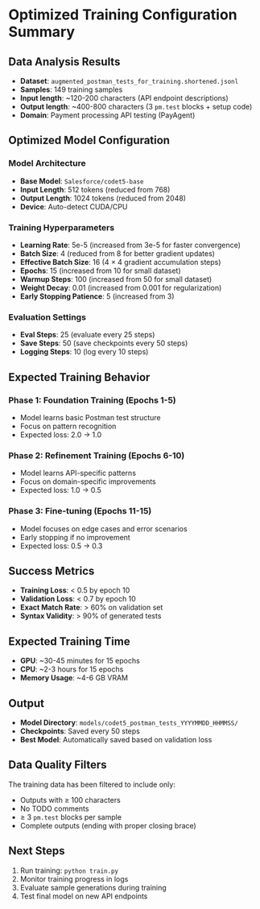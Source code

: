 # Optimized Training Configuration Summary

## Data Analysis Results
- **Dataset**: `augmented_postman_tests_for_training.shortened.jsonl`
- **Samples**: 149 training samples
- **Input length**: ~120-200 characters (API endpoint descriptions)
- **Output length**: ~400-800 characters (3 `pm.test` blocks + setup code)
- **Domain**: Payment processing API testing (PayAgent)

## Optimized Model Configuration

### Model Architecture
- **Base Model**: `Salesforce/codet5-base`
- **Input Length**: 512 tokens (reduced from 768)
- **Output Length**: 1024 tokens (reduced from 2048)
- **Device**: Auto-detect CUDA/CPU

### Training Hyperparameters
- **Learning Rate**: 5e-5 (increased from 3e-5 for faster convergence)
- **Batch Size**: 4 (reduced from 8 for better gradient updates)
- **Effective Batch Size**: 16 (4 × 4 gradient accumulation steps)
- **Epochs**: 15 (increased from 10 for small dataset)
- **Warmup Steps**: 100 (increased from 50 for small dataset)
- **Weight Decay**: 0.01 (increased from 0.001 for regularization)
- **Early Stopping Patience**: 5 (increased from 3)

### Evaluation Settings
- **Eval Steps**: 25 (evaluate every 25 steps)
- **Save Steps**: 50 (save checkpoints every 50 steps)
- **Logging Steps**: 10 (log every 10 steps)

## Expected Training Behavior

### Phase 1: Foundation Training (Epochs 1-5)
- Model learns basic Postman test structure
- Focus on pattern recognition
- Expected loss: 2.0 → 1.0

### Phase 2: Refinement Training (Epochs 6-10)
- Model learns API-specific patterns
- Focus on domain-specific improvements
- Expected loss: 1.0 → 0.5

### Phase 3: Fine-tuning (Epochs 11-15)
- Model focuses on edge cases and error scenarios
- Early stopping if no improvement
- Expected loss: 0.5 → 0.3

## Success Metrics
- **Training Loss**: < 0.5 by epoch 10
- **Validation Loss**: < 0.7 by epoch 10
- **Exact Match Rate**: > 60% on validation set
- **Syntax Validity**: > 90% of generated tests

## Expected Training Time
- **GPU**: ~30-45 minutes for 15 epochs
- **CPU**: ~2-3 hours for 15 epochs
- **Memory Usage**: ~4-6 GB VRAM

## Output
- **Model Directory**: `models/codet5_postman_tests_YYYYMMDD_HHMMSS/`
- **Checkpoints**: Saved every 50 steps
- **Best Model**: Automatically saved based on validation loss

## Data Quality Filters
The training data has been filtered to include only:
- Outputs with ≥ 100 characters
- No TODO comments
- ≥ 3 `pm.test` blocks per sample
- Complete outputs (ending with proper closing brace)

## Next Steps
1. Run training: `python train.py`
2. Monitor training progress in logs
3. Evaluate sample generations during training
4. Test final model on new API endpoints 